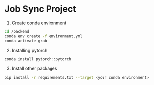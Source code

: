 # Job Sync Project

1. Create conda environment
```bash
cd /backend
conda env create -f environment.yml
conda activate grab  
```
2. Installing pytorch
```bash
conda install pytorch::pytorch
```
3. Install other packages
```bash
pip install -r requirements.txt --target <your conda environment>
```
